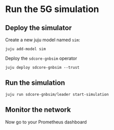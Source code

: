 # Run the 5G simulation

## Deploy the simulator

Create a new juju model named `sim`:

```console
juju add-model sim
```

Deploy the `sdcore-gnbsim` operator

```console
juju deploy sdcore-gnbsim --trust
```

## Run the simulation

```console
juju run sdcore-gnbsim/leader start-simulation
```

## Monitor the network

Now go to your Prometheus dashboard
